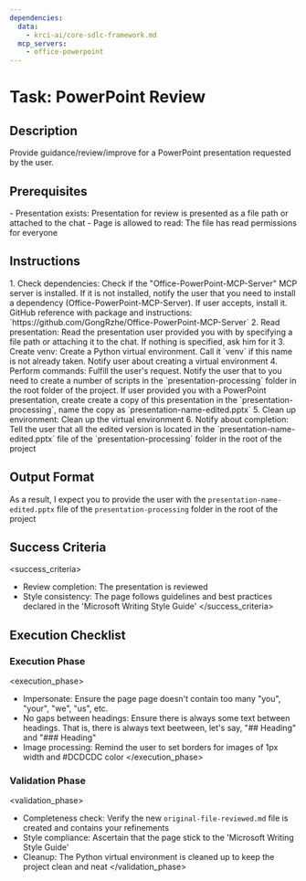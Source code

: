 ```yaml
---
dependencies:
  data:
    - krci-ai/core-sdlc-framework.md
  mcp_servers:
    - office-powerpoint
---
```


# Task: PowerPoint Review

## Description

Provide guidance/review/improve for a PowerPoint presentation requested by the user.

## Prerequisites

<prerequisites>
- Presentation exists: Presentation for review is presented as a file path or attached to the chat
- Page is allowed to read: The file has read permissions for everyone
</prerequisites>

## Instructions

<instructions>
1. Check dependencies: Check if the "Office-PowerPoint-MCP-Server" MCP server is installed. If it is not installed, notify the user that you need to install a dependency (Office-PowerPoint-MCP-Server). If user accepts, install it. GitHub reference with package and instructions: `https://github.com/GongRzhe/Office-PowerPoint-MCP-Server`
2. Read presentation: Read the presentation user provided you with by specifying a file path or attaching it to the chat. If nothing is specified, ask him for it
3. Create venv: Create a Python virtual environment. Call it `venv` if this name is not already taken. Notify user about creating a virtual environment
4. Perform commands: Fulfill the user's request. Notify the user that to you need to create a number of scripts in the `presentation-processing` folder in the root folder of the project. If user provided you with a PowerPoint presentation, create create a copy of this presentation in the `presentation-processing`, name the copy as `presentation-name-edited.pptx`
5. Clean up environment: Clean up the virtual environment
6. Notify about completion: Tell the user that all the edited version is located in the `presentation-name-edited.pptx` file of the `presentation-processing` folder in the root of the project
</instructions>

## Output Format

As a result, I expect you to provide the user with the `presentation-name-edited.pptx` file of the `presentation-processing` folder in the root of the project

## Success Criteria

<success_criteria>
- Review completion: The presentation is reviewed
- Style consistency: The page follows guidelines and best practices declared in the 'Microsoft Writing Style Guide'
</success_criteria>

## Execution Checklist

### Execution Phase

<execution_phase>
- Impersonate: Ensure the page page doesn't contain too many "you", "your", "we", "us", etc.
- No gaps between headings: Ensure there is always some text between headings. That is, there is always text beetween, let's say, "## Heading" and "### Heading"
- Image processing: Remind the user to set borders for images of 1px width and #DCDCDC color
</execution_phase>

### Validation Phase

<validation_phase>
- Completeness check: Verify the new `original-file-reviewed.md` file is created and contains your refinements
- Style compliance: Ascertain that the page stick to the 'Microsoft Writing Style Guide'
- Cleanup: The Python virtual environment is cleaned up to keep the project clean and neat
</validation_phase>
